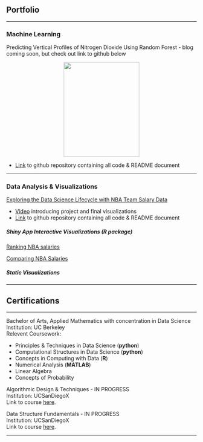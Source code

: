 ## Portfolio

---

### Machine Learning

Predicting Vertical Profiles of Nitrogen Dioxide Using Random Forest - blog coming soon, but check out link to github below
<p align="center">
  <img width="200" height="250" src="/images/average_both_profile.jpeg" />
</p>

- [Link](https://github.com/jgrantL/NO2-profiles-ML) to github repository containing all code & README document

---

### Data Analysis & Visualizations

[Exploring the Data Science Lifecycle with NBA Team Salary Data](/final_nba_report.html)
- [Video](https://www.youtube.com/watch?v=hsHwMV5i2gM&feature=youtu.be) introducing project and final visualizations
- [Link](https://github.com/jgrantL/NBA-salary-viz) to github repository containing all code & README document


##### Shiny App Interactive Visualizations (R package)

[Ranking NBA salaries](https://jenny-projects.shinyapps.io/NBA-barplot/)

[Comparing NBA Salaries](https://jenny-projects.shinyapps.io/NBA-lineplot/)


##### Static Visualizations


---

## Certifications

---
Bachelor of Arts, Applied Mathematics with concentration in Data Science
<br>
Institution: UC Berkeley
<br>
Relevent Coursework: 
- Principles & Techniques in Data Science (**python**)
- Computational Structures in Data Science (**python**)
- Concepts in Computing with Data (**R**) 
- Numerical Analysis (**MATLAB**)
- Linear Algebra
- Concepts of Probability

Algorithmic Design & Techniques - IN PROGRESS
<br>
Institution: UCSanDiegoX
<br>
Link to course [here](https://www.edx.org/course/algorithmic-design-and-techniques).

Data Structure Fundamentals - IN PROGRESS
<br>
Institution: UCSanDiegoX
<br>
Link to course [here](https://www.edx.org/course/data-structures-fundamentals).

---


